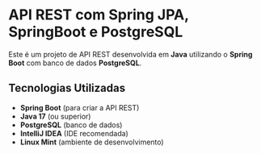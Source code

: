 # API REST com Spring JPA, SpringBoot e PostgreSQL

Este é um projeto de API REST desenvolvida em **Java** utilizando o **Spring Boot** com banco de dados **PostgreSQL**.

## Tecnologias Utilizadas

- **Spring Boot** (para criar a API REST)
- **Java 17** (ou superior)
- **PostgreSQL** (banco de dados)
- **IntelliJ IDEA** (IDE recomendada)
- **Linux Mint** (ambiente de desenvolvimento)
